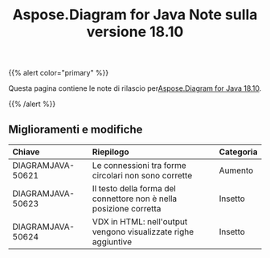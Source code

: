 ﻿---
title: Aspose.Diagram for Java Note sulla versione 18.10
type: docs
weight: 30
url: /it/java/aspose-diagram-for-java-18-10-release-notes/
---
{{% alert color="primary" %}} 

 Questa pagina contiene le note di rilascio per[Aspose.Diagram for Java 18.10](https://docs.aspose.com/diagram/java/aspose-diagram-for-java-18-10-release-notes/).

{{% /alert %}} 
## **Miglioramenti e modifiche**

|**Chiave**|**Riepilogo**|**Categoria**|
|:- |:- |:- |
|DIAGRAMJAVA-50621|Le connessioni tra forme circolari non sono corrette|Aumento|
|DIAGRAMJAVA-50623|Il testo della forma del connettore non è nella posizione corretta|Insetto|
|DIAGRAMJAVA-50624|VDX in HTML: nell'output vengono visualizzate righe aggiuntive|Insetto|

